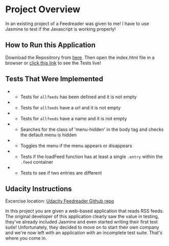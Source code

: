 # Project Overview

In an existing project of a Feedreader was given to me!
I have to use Jasmine to test if the Javascript is working properly!

## How to Run this Application
Download the Repositrory from <a href="ccc">here</a>. Then open the index.html file in a browser
or <a href="ccc"> click this link</a> to see the Tests live!

## Tests That Were Implemented
- * Tests for `allfeeds` has been defined and it is not empty
- * Tests for `allfeeds` have a url and it is not empty
- * Tests for `allfeeds` have a name and it is not empty
- * Searches for the class of 'menu-hidden' in the body tag and checks the default menu is hidden
- * Toggles the menu if the menu appears or disappears
- * Tests if the loadFeed function has at least a single `.entry` within the `.feed` container
- * Tests to see if two entries are different

## Udacity Instructions
Excercise location: <a href="https://github.com/udacity/frontend-nanodegree-feedreader">
Udacity Feedreader Github repo </a>

In this project you are given a web-based application that reads RSS feeds. The original developer of this application clearly saw the value in testing, they've already included Jasmine and even started writing their first test suite! Unfortunately, they decided to move on to start their own company and we're now left with an application with an incomplete test suite. That's where you come in.
